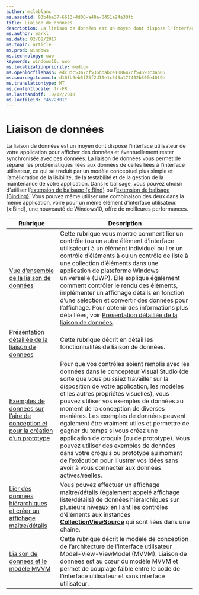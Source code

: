 ```yaml
---
author: mcleblanc
ms.assetid: 83b4be37-6613-4d00-a48a-0451a24a30fb
title: Liaison de données
description: La liaison de données est un moyen dont dispose l’interface utilisateur de votre application pour afficher des données et éventuellement rester synchronisée avec ces données.
ms.author: markl
ms.date: 02/08/2017
ms.topic: article
ms.prod: windows
ms.technology: uwp
keywords: windows10, uwp
ms.localizationpriority: medium
ms.openlocfilehash: edc3dc53a7cf536bbabce108647cf54693c3ab05
ms.sourcegitcommit: d10fb9eb5f75f2d10e1c543a177402b50fe4019e
ms.translationtype: MT
ms.contentlocale: fr-FR
ms.lasthandoff: 10/12/2018
ms.locfileid: "4572301"
---
```

# <a name="data-binding"></a>Liaison de données

La liaison de données est un moyen dont dispose l’interface utilisateur de votre application pour afficher des données et éventuellement rester synchronisée avec ces données. La liaison de données vous permet de séparer les problématiques liées aux données de celles liées à l’interface utilisateur, ce qui se traduit par un modèle conceptuel plus simple et l’amélioration de la lisibilité, de la testabilité et de la gestion de la maintenance de votre application. Dans le balisage, vous pouvez choisir d’utiliser l’[extension de balisage {x:Bind}](https://msdn.microsoft.com/library/windows/apps/Mt204783) ou l’[extension de balisage {Binding}](https://msdn.microsoft.com/library/windows/apps/Mt204782). Vous pouvez même utiliser une combinaison des deux dans la même application, voire pour un même élément d’interface utilisateur. {x:Bind}, une nouveauté de Windows10, offre de meilleures performances.

| Rubrique | Description |
|-------|-------------|
| [Vue d’ensemble de la liaison de données](data-binding-quickstart.md) | Cette rubrique vous montre comment lier un contrôle (ou un autre élément d’interface utilisateur) à un élément individuel ou lier un contrôle d’éléments à ou un contrôle de liste à une collection d’éléments dans une application de plateforme Windows universelle (UWP). Elle explique également comment contrôler le rendu des éléments, implémenter un affichage détails en fonction d’une sélection et convertir des données pour l’affichage. Pour obtenir des informations plus détaillées, voir [Présentation détaillée de la liaison de données](data-binding-in-depth.md). | 
| [Présentation détaillée de la liaison de données](data-binding-in-depth.md) | Cette rubrique décrit en détail les fonctionnalités de liaison de données. |
| [Exemples de données sur l’aire de conception et pour la création d’un prototype](displaying-data-in-the-designer.md) | Pour que vos contrôles soient remplis avec les données dans le concepteur Visual Studio (de sorte que vous puissiez travailler sur la disposition de votre application, les modèles et les autres propriétés visuelles), vous pouvez utiliser vos exemples de données au moment de la conception de diverses manières. Les exemples de données peuvent également être vraiment utiles et permettre de gagner du temps si vous créez une application de croquis (ou de prototype). Vous pouvez utiliser des exemples de données dans votre croquis ou prototype au moment de l’exécution pour illustrer vos idées sans avoir à vous connecter aux données actives/réelles. |
| [Lier des données hiérarchiques et créer un affichage maître/détails](how-to-bind-to-hierarchical-data-and-create-a-master-details-view.md) | Vous pouvez effectuer un affichage maître/détails (également appelé affichage liste/détails) de données hiérarchiques sur plusieurs niveaux en liant les contrôles d’éléments aux instances [<strong>CollectionViewSource</strong>](https://msdn.microsoft.com/library/windows/apps/BR209833) qui sont liées dans une chaîne. |
| [Liaison de données et le modèle MVVM](data-binding-and-mvvm.md) | Cette rubrique décrit le modèle de conception de l’architecture de l’interface utilisateur Model-View-ViewModel (MVVM). Liaison de données est au cœur du modèle MVVM et permet de couplage faible entre le code de l’interface utilisateur et sans interface utilisateur. |
